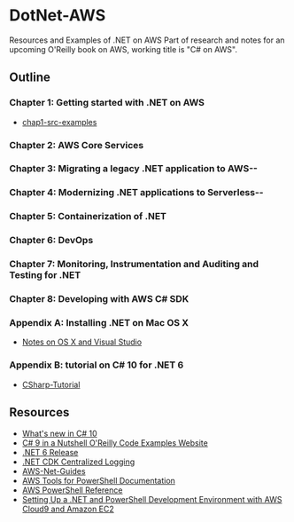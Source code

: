 # DotNet-AWS
Resources and Examples of .NET on AWS
Part of research and notes for an upcoming O'Reilly book on AWS, working title is "C# on AWS".

## Outline

### Chapter 1:  Getting started with .NET on AWS

* [chap1-src-examples](https://github.com/noahgift/DotNet-AWS/tree/main/chapters/chap1)

### Chapter 2:  AWS Core Services
### Chapter 3:  Migrating a legacy .NET application to AWS--
### Chapter 4:  Modernizing .NET applications to Serverless--
### Chapter 5:  Containerization of .NET
### Chapter 6:  DevOps
### Chapter 7:  Monitoring, Instrumentation and Auditing and Testing for .NET
### Chapter 8: Developing with AWS C# SDK

### Appendix A:  Installing .NET on Mac OS X

* [Notes on OS X and Visual Studio](https://github.com/noahgift/DotNet-AWS/blob/main/chapters/appendix/AppendixA-OSX-DotNet.md) 

### Appendix B:  tutorial on C# 10 for .NET 6

* [CSharp-Tutorial](https://github.com/noahgift/DotNet-AWS/blob/main/chapters/appendix/AppendixB-CSharp-Tutorial)

## Resources

* [What's new in C# 10](https://docs.microsoft.com/en-us/dotnet/csharp/whats-new/csharp-10)
* [C# 9 in a Nutshell O'Reilly Code Examples Website](http://www.albahari.com/nutshell/)
* [.NET 6 Release](https://devblogs.microsoft.com/dotnet/announcing-net-6/)
* [.NET CDK Centralized Logging](https://aws.amazon.com/blogs/developer/build-infrastructure-for-centralized-logging-using-aws-cdk/)
* [AWS-Net-Guides](https://github.com/aws-samples/aws-net-guides)
* [AWS Tools for PowerShell Documentation](https://docs.aws.amazon.com/powershell/index.html)
* [AWS PowerShell Reference](https://docs.aws.amazon.com/powershell/latest/reference/)
* [Setting Up a .NET and PowerShell Development Environment with AWS Cloud9 and Amazon EC2](https://www.youtube.com/watch?v=3ZdvbGArONk)
